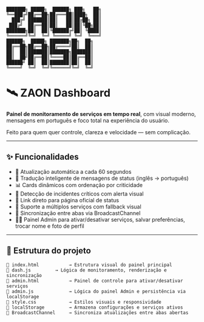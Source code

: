 ```plaintext
███████╗ █████╗  ██████╗ ███╗   ██╗
╚══███╔╝██╔══██╗██╔═══██║████╗  ██║
  ███╔╝ ███████║██║   ██║██╔██╗ ██║
 ███╔╝  ██╔══██║██║   ██║██║╚██╗██║
███████╗██║  ██║╚██████╔╝██║ ╚████║
╚══════╝╚═╝  ╚═╝ ╚═════╝ ╚═╝  ╚═══╝
██████╗  █████╗ ███████╗██╗  ██╗
██╔══██╗██╔══██╗██╔════╝██║  ██║
██║  ██║███████║███████╗███████║
██║  ██╝██╔══██║╚════██║██╔══██║
██████╝ ██║  ██║███████║██║  ██║
╚════╝  ╚═╝  ╚═╝╚══════╝╚═╝  ╚═╝
```
# 🛰️ ZAON Dashboard

**Painel de monitoramento de serviços em tempo real**, com visual moderno, mensagens em português e foco total na experiência do usuário.

Feito para quem quer controle, clareza e velocidade — sem complicação.

---

## ✨ Funcionalidades

- 🔄 Atualização automática a cada 60 segundos
- 🧠 Tradução inteligente de mensagens de status (inglês → português)
- 📊 Cards dinâmicos com ordenação por criticidade
- 🔔 Detecção de incidentes críticos com alerta visual
- 🧭 Link direto para página oficial de status
- 🧩 Suporte a múltiplos serviços com fallback visual
- 🧷 Sincronização entre abas via BroadcastChannel
- 🧑‍💼 Painel Admin para ativar/desativar serviços, salvar preferências, trocar nome e foto de perfil

---

## 🧱 Estrutura do projeto

```plaintext
📁 index.html           → Estrutura visual do painel principal
📁 dash.js         → Lógica de monitoramento, renderização e sincronização
📁 admin.html           → Painel de controle para ativar/desativar serviços
📁 admin.js             → Lógica do painel Admin e persistência via localStorage
📁 style.css            → Estilos visuais e responsividade
🧠 localStorage         → Armazena configurações e serviços ativos
📡 BroadcastChannel     → Sincroniza atualizações entre abas abertas